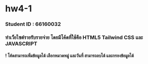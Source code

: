 # hw4-1
### Student ID : 66160032
### ทำเว็ยไซต์รายรับรายจ่าย โดยมีโค้ดที่ใช้คือ HTML5 Tailwind CSS และ JAVASCRIPT 
#### ! โค้ดสามารถเพิ่มข้อมูลได้ เลือกหมวดหมู่ และวันที่ สามารถลบได้ และกรองข้อมูลได้

